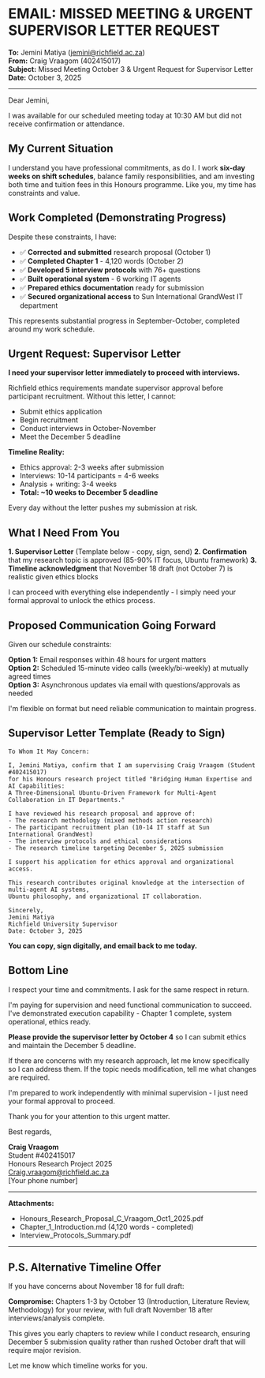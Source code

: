 # EMAIL: MISSED MEETING & URGENT SUPERVISOR LETTER REQUEST

**To:** Jemini Matiya (jemini@richfield.ac.za)  
**From:** Craig Vraagom (402415017)  
**Subject:** Missed Meeting October 3 & Urgent Request for Supervisor Letter  
**Date:** October 3, 2025

---

Dear Jemini,

I was available for our scheduled meeting today at 10:30 AM but did not receive confirmation or attendance.

## My Current Situation

I understand you have professional commitments, as do I. I work **six-day weeks on shift schedules**, balance family responsibilities, and am investing both time and tuition fees in this Honours programme. Like you, my time has constraints and value.

## Work Completed (Demonstrating Progress)

Despite these constraints, I have:

- ✅ **Corrected and submitted** research proposal (October 1)
- ✅ **Completed Chapter 1** - 4,120 words (October 2)
- ✅ **Developed 5 interview protocols** with 76+ questions
- ✅ **Built operational system** - 6 working IT agents
- ✅ **Prepared ethics documentation** ready for submission
- ✅ **Secured organizational access** to Sun International GrandWest IT department

This represents substantial progress in September-October, completed around my work schedule.

## Urgent Request: Supervisor Letter

**I need your supervisor letter immediately to proceed with interviews.**

Richfield ethics requirements mandate supervisor approval before participant recruitment. Without this letter, I cannot:
- Submit ethics application
- Begin recruitment 
- Conduct interviews in October-November
- Meet the December 5 deadline

**Timeline Reality:**
- Ethics approval: 2-3 weeks after submission
- Interviews: 10-14 participants = 4-6 weeks
- Analysis + writing: 3-4 weeks
- **Total: ~10 weeks to December 5 deadline**

Every day without the letter pushes my submission at risk.

## What I Need From You

**1. Supervisor Letter** (Template below - copy, sign, send)
**2. Confirmation** that my research topic is approved (85-90% IT focus, Ubuntu framework)
**3. Timeline acknowledgment** that November 18 draft (not October 7) is realistic given ethics blocks

I can proceed with everything else independently - I simply need your formal approval to unlock the ethics process.

## Proposed Communication Going Forward

Given our schedule constraints:

**Option 1:** Email responses within 48 hours for urgent matters  
**Option 2:** Scheduled 15-minute video calls (weekly/bi-weekly) at mutually agreed times  
**Option 3:** Asynchronous updates via email with questions/approvals as needed

I'm flexible on format but need reliable communication to maintain progress.

## Supervisor Letter Template (Ready to Sign)

```
To Whom It May Concern:

I, Jemini Matiya, confirm that I am supervising Craig Vraagom (Student #402415017) 
for his Honours research project titled "Bridging Human Expertise and AI Capabilities: 
A Three-Dimensional Ubuntu-Driven Framework for Multi-Agent Collaboration in IT Departments."

I have reviewed his research proposal and approve of:
- The research methodology (mixed methods action research)
- The participant recruitment plan (10-14 IT staff at Sun International GrandWest)
- The interview protocols and ethical considerations
- The research timeline targeting December 5, 2025 submission

I support his application for ethics approval and organizational access.

This research contributes original knowledge at the intersection of multi-agent AI systems, 
Ubuntu philosophy, and organizational IT collaboration.

Sincerely,
Jemini Matiya
Richfield University Supervisor
Date: October 3, 2025
```

**You can copy, sign digitally, and email back to me today.**

## Bottom Line

I respect your time and commitments. I ask for the same respect in return.

I'm paying for supervision and need functional communication to succeed. I've demonstrated execution capability - Chapter 1 complete, system operational, ethics ready.

**Please provide the supervisor letter by October 4** so I can submit ethics and maintain the December 5 deadline.

If there are concerns with my research approach, let me know specifically so I can address them. If the topic needs modification, tell me what changes are required.

I'm prepared to work independently with minimal supervision - I just need your formal approval to proceed.

Thank you for your attention to this urgent matter.

Best regards,

**Craig Vraagom**  
Student #402415017  
Honours Research Project 2025  
Craig.vraagom@richfield.ac.za  
[Your phone number]

---

**Attachments:**
- Honours_Research_Proposal_C_Vraagom_Oct1_2025.pdf
- Chapter_1_Introduction.md (4,120 words - completed)
- Interview_Protocols_Summary.pdf

---

## P.S. Alternative Timeline Offer

If you have concerns about November 18 for full draft:

**Compromise:** Chapters 1-3 by October 13 (Introduction, Literature Review, Methodology) for your review, with full draft November 18 after interviews/analysis complete.

This gives you early chapters to review while I conduct research, ensuring December 5 submission quality rather than rushed October draft that will require major revision.

Let me know which timeline works for you.
